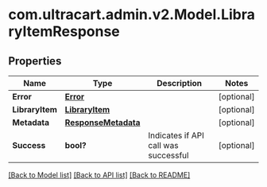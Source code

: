 # com.ultracart.admin.v2.Model.LibraryItemResponse
## Properties

Name | Type | Description | Notes
------------ | ------------- | ------------- | -------------
**Error** | [**Error**](Error.md) |  | [optional] 
**LibraryItem** | [**LibraryItem**](LibraryItem.md) |  | [optional] 
**Metadata** | [**ResponseMetadata**](ResponseMetadata.md) |  | [optional] 
**Success** | **bool?** | Indicates if API call was successful | [optional] 


[[Back to Model list]](../README.md#documentation-for-models) [[Back to API list]](../README.md#documentation-for-api-endpoints) [[Back to README]](../README.md)

